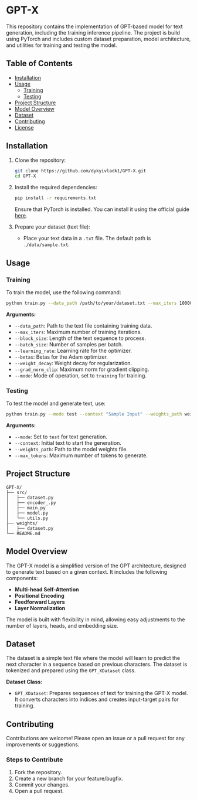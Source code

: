 # GPT-X

This repository contains the implementation of GPT-based model for text generation, including the training inference pipeline. The project is build using PyTorch and includes custom dataset preparation, model architecture, and utilities for training and testing the model.



## Table of Contents

- [Installation](#installation)
- [Usage](#usage)
  - [Training](#training)
  - [Testing](#testing)
- [Project Structure](#project-structure)
- [Model Overview](#model-overview)
- [Dataset](#dataset)
- [Contributing](#contributing)
- [License](#license)




## Installation

1. Clone the repository:
   ```bash
   git clone https://github.com/dykyivladk1/GPT-X.git
   cd GPT-X
    ```


2. Install the required dependencies:
   ```bash
   pip install -r requirements.txt
   ```

   Ensure that PyTorch is installed. You can install it using the official guide [here](https://pytorch.org/get-started/locally/).


3. Prepare your dataset (text file):
   - Place your text data in a `.txt` file. The default path is `./data/sample.txt`.

## Usage

### Training

To train the model, use the following command:

```bash
python train.py --data_path /path/to/your/dataset.txt --max_iters 10000 --block_size 128 --batch_size 64 --learning_rate 3e-4 --betas 0.9 0.95 --weight_decay 0.1 --grad_norm_clip 1.0 --mode training
```

**Arguments:**

- `--data_path`: Path to the text file containing training data.
- `--max_iters`: Maximum number of training iterations.
- `--block_size`: Length of the text sequence to process.
- `--batch_size`: Number of samples per batch.
- `--learning_rate`: Learning rate for the optimizer.
- `--betas`: Betas for the Adam optimizer.
- `--weight_decay`: Weight decay for regularization.
- `--grad_norm_clip`: Maximum norm for gradient clipping.
- `--mode`: Mode of operation, set to `training` for training.


### Testing

To test the model and generate text, use:

```bash
python train.py --mode test --context "Sample Input" --weights_path weights/model.pth
```

**Arguments:**

- `--mode`: Set to `test` for text generation.
- `--context`: Initial text to start the generation.
- `--weights_path`: Path to the model weights file.
- `--max_tokens`: Maximum number of tokens to generate.

## Project Structure

```
GPT-X/
├── src/                   
│   ├── dataset.py         
│   ├── encoder_.py       
│   ├── main.py            
│   ├── model.py           
│   └── utils.py          
├── weights/         
│   ├── dataset.py     
└── README.md              
```

## Model Overview

The GPT-X model is a simplified version of the GPT architecture, designed to generate text based on a given context. It includes the following components:

- **Multi-head Self-Attention**
- **Positional Encoding**
- **Feedforward Layers**
- **Layer Normalization**

The model is built with flexibility in mind, allowing easy adjustments to the number of layers, heads, and embedding size.

## Dataset

The dataset is a simple text file where the model will learn to predict the next character in a sequence based on previous characters. The dataset is tokenized and prepared using the `GPT_XDataset` class.

**Dataset Class:**

- `GPT_XDataset`: Prepares sequences of text for training the GPT-X model. It converts characters into indices and creates input-target pairs for training.

## Contributing

Contributions are welcome! Please open an issue or a pull request for any improvements or suggestions.

### Steps to Contribute

1. Fork the repository.
2. Create a new branch for your feature/bugfix.
3. Commit your changes.
4. Open a pull request.





